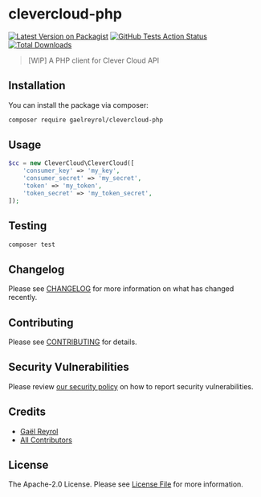 # clevercloud-php

[![Latest Version on Packagist](https://img.shields.io/packagist/v/gaelreyrol/clevercloud-php.svg?style=flat-square)](https://packagist.org/packages/gaelreyrol/clevercloud-php)
[![GitHub Tests Action Status](https://img.shields.io/github/workflow/status/gaelreyrol/clevercloud-php/run-tests?label=tests)](https://github.com/gaelreyrol/clevercloud-php/actions?query=workflow%3Arun-tests+branch%3Amain)
[![Total Downloads](https://img.shields.io/packagist/dt/gaelreyrol/clevercloud-php.svg?style=flat-square)](https://packagist.org/packages/gaelreyrol/clevercloud-php)

> [WIP] A PHP client for Clever Cloud API

## Installation

You can install the package via composer:

```bash
composer require gaelreyrol/clevercloud-php
```

## Usage

```php
$cc = new CleverCloud\CleverCloud([
    'consumer_key' => 'my_key',
    'consumer_secret' => 'my_secret',
    'token' => 'my_token',
    'token_secret' => 'my_token_secret',
]);
```

## Testing

```bash
composer test
```

## Changelog

Please see [CHANGELOG](CHANGELOG.md) for more information on what has changed recently.

## Contributing

Please see [CONTRIBUTING](.github/CONTRIBUTING.md) for details.

## Security Vulnerabilities

Please review [our security policy](../../security/policy) on how to report security vulnerabilities.

## Credits

- [Gaël Reyrol](https://github.com/GaelReyrol)
- [All Contributors](../../contributors)

## License

The Apache-2.0 License. Please see [License File](LICENSE) for more information.

